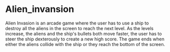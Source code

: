 # Alien_invansion

Alien Invasion is an arcade game where the user has to use a ship to destroy all the aliens in the screen to reach the next level. As the levels increase, the aliens and the ship's bullets both move faster, the user has to steer the ship dexterously to create a new high score. The game ends when either the aliens collide with the ship or they reach the bottom of the screen.
